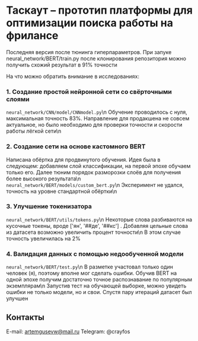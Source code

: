 # Таскаут – прототип платформы для оптимизации поиска работы на фрилансе
Последняя версия после тюнинга гиперпараметров. При запуке neural_network/BERT/train.py после клонирования репозитория можно получить схожий результат в 91% точности


На что можно обратить внимание в исследованиях:

### 1. Создание простой нейронной сети со свёрточными слоями
`neural_network/CNN/model/CNNmodel.py`\n
Обучение проводилось с нуля, максимальная точность 83%. Направление для продакшена не совсем актуальное, но было необходимо для проверки точности и скорости работы лёгкой сети\n

### 2. Создание сети на основе кастомного BERT
Написана обёртка для продвинутого обучения. Идея была в следующем: добавляем слой классификации, на первой эпохе обучаем только его. Далее тюним порядок разморозки слоёв для получения более высокого результата\n
`neural_network/BERT/models/custom_bert.py`\n
Эксперимент не удался, точность на уровне стандартной обёртки\n

### 3. Улучшение токенизатора
`neural_network/BERT/utils/tokens.py`\n
Некоторые слова разбиваются на кусочные токены, вроде ['ян', '##де', '##кс'] . Добавляя цельные слова из датасета возможно увеличить процент точности\n
В этом случае точность увеличилась на 2%

### 4. Валидация данных с помощью недообученной модели
`neural_network/BERT/test.py`\n
В разметке участовал только один человек (я), поэтому вполне мог сделать ошибки. Обучив BERT на одной эпохе получим достаточно точное распознавание по популярным экземплярам\n
Запустив тест на обучающей выборке, можно увидеть ошибки не только модели, но и свои. Спустя пару итераций датасет был улучшен



## Контакты
E-mail: artemgusevw@mail.ru
Telegram: @crayfos
